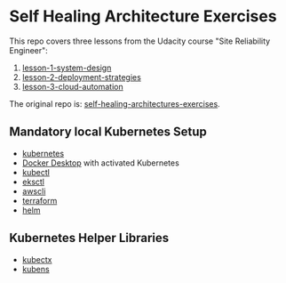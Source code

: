 # Self Healing Architecture Exercises

This repo covers three lessons from the Udacity course "Site Reliability Engineer":

1. [lesson-1-system-design](./lesson-1-system-design/README.md)
2. [lesson-2-deployment-strategies](./lesson-2-deployment-strategies/README.md)
3. [lesson-3-cloud-automation](./lesson-3-cloud-automation/README.md)

The original repo is: [self-healing-architectures-exercises](https://github.com/udacity/nd087-c3-self-healing-architectures-exercises).

## Mandatory local Kubernetes Setup
- [kubernetes](https://kubernetes.io/docs/tasks/tools/)
- [Docker Desktop](https://www.docker.com/products/docker-desktop/) with activated Kubernetes
- [kubectl](https://kubernetes.io/docs/reference/kubectl/)
- [eksctl](https://eksctl.io/introduction/#installation)
- [awscli](https://aws.amazon.com/cli/)
- [terraform](https://learn.hashicorp.com/tutorials/terraform/install-cli?in=terraform/aws-get-started)
- [helm](https://www.eksworkshop.com/beginner/060_helm/helm_intro/install/)

## Kubernetes Helper Libraries
- [kubectx](https://github.com/ahmetb/kubectx#kubectx1)
- [kubens](https://github.com/ahmetb/kubectx#kubens1)